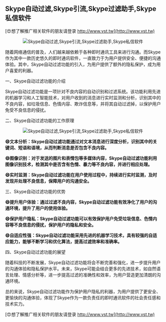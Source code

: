 ## **Skype自动过滤,Skype引流,Skype过滤助手,Skype私信软件**

[😍想了解推广相关软件的朋友请登录 http://www.vst.tw](http://www.vst.tw)

 <center><img src="https://vst.tw/MP4/tuiguang/png/4.png" alt="Skype自动过滤,Skype引流,Skype过滤助手,Skype私信软件"></center>

随着网络通信的普及，人们越来越依赖于各种即时通讯工具来进行沟通。而Skype作为其中一款历史悠久的即时通讯软件，一直致力于为用户提供安全、便捷的沟通体验。其中，Skype自动过滤功能的引入，为用户提供了额外的隐私保护，成为用户喜爱的利器。

一、Skype自动过滤功能的介绍

Skype自动过滤功能是一项针对不良内容的自动识别和过滤系统。该功能利用先进的机器学习和人工智能技术，对用户收到的消息进行实时监测和分析，识别其中的不良内容，如垃圾信息、色情内容、欺诈信息等，并将其自动过滤掉，以保护用户免受不良信息的侵扰。

二、Skype自动过滤功能的工作原理

 <center><img src="https://vst.tw/MP4/tuiguang/png/1.png" alt="Skype自动过滤,Skype引流,Skype过滤助手,Skype私信软件"></center>

**😄文本分析：Skype自动过滤功能通过对文本消息进行深度分析，识别其中的关键词、短语和语境，从而判断消息是否包含不良内容。**

**😄图像识别：对于发送的图片和表情包等多媒体内容，Skype自动过滤功能利用图像识别技术，检测其中是否含有色情、暴力等不良内容，并进行相应处理。**

**😄实时监测：Skype自动过滤功能在用户使用过程中，持续进行实时监测，及时发现并处理不良信息，保障用户的沟通安全。**

三、Skype自动过滤功能的优势

**😄提升用户体验：通过过滤不良内容，Skype自动过滤功能有效净化了用户的沟通环境，提升了用户的使用体验。**

**😄保护用户隐私：Skype自动过滤功能可以有效保护用户免受垃圾信息、色情内容等不良信息的侵扰，保护用户的隐私和安全。**

**😄自适应性强：Skype自动过滤功能采用先进的机器学习技术，具有较强的自适应能力，能够不断学习和优化算法，提高过滤效率和准确率。**

四、Skype自动过滤功能的展望

随着科技的不断发展，Skype自动过滤功能将会不断完善和强化，进一步提升用户的沟通体验和隐私保护水平。未来，Skype可能会结合更多的先进技术，如自然语言处理、情感分析等，进一步提高过滤的准确性和效率，为用户营造更加清朗的沟通环境。

总的来说，Skype自动过滤功能作为保护用户隐私的利器，为用户提供了更安全、更愉快的沟通体验，体现了Skype作为一款负责任的即时通讯软件的社会责任感和技术实力。

[😍想了解推广相关软件的朋友请登录 http://www.vst.tw](http://www.vst.tw)



